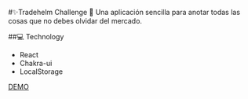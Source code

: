 #✨Tradehelm Challenge
🛒 Una aplicación sencilla para anotar todas las cosas que no debes olvidar del mercado.

##💻 Technology
- React 
- Chakra-ui
- LocalStorage

[DEMO](https://tradehelm-challenge-ten.vercel.app/)
